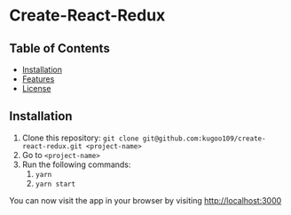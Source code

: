 # Create-React-Redux

## Table of Contents

- [Installation](#installation)
- [Features](#features)
- [License](#license)

## Installation

1. Clone this repository: `git clone git@github.com:kugoo109/create-react-redux.git <project-name>`
2. Go to `<project-name>`
3. Run the following commands:
    1. `yarn`
    2. `yarn start`

You can now visit the app in your browser by visiting [http://localhost:3000](http://localhost:3000)
